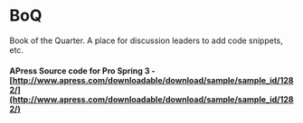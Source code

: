 BoQ
===

Book of the Quarter. A place for discussion leaders to add code snippets, etc.

#### APress Source code for Pro Spring 3 - [http://www.apress.com/downloadable/download/sample/sample_id/1282/](http://www.apress.com/downloadable/download/sample/sample_id/1282/)

